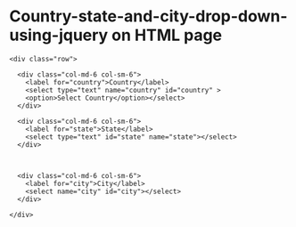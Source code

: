 # Country-state-and-city-drop-down-using-jquery on HTML page


<!DOCTYPE html>
<html lang="en">
<head>
<!-- META -->
<meta charset="utf-8">
<meta http-equiv="X-UA-Compatible" content="IE=edge">

<!-- PAGE TITLE -->
<title>Dynamic Country State and Cite Drop down llist using jquery and ajax in Html Page.</title>

<link href="https://fonts.googleapis.com/css?family=Poppins:300,300i,400,400i,500,500i,600,600i,700,700i" rel="stylesheet">
<!-- MAIN STYLE CSS -->



<script src="http://code.jquery.com/jquery-2.1.1.min.js"></script>
<script type="text/javascript">
$(document).ready(function(){ 
 
  $('#country').change(function(){ 
    loadState($(this).find(':selected').val())
  })
  $('#state').change(function(){
    loadCity($(this).find(':selected').val())
  })


});

function loadCountry(){
        $.ajax({
            type: "POST",
            url: "ajax.php",
            data: "get=country"
            }).done(function( result ) { 
                $(result).each(function(){
                    $("#country").append($(result));
                })
            });
}
function loadState(countryId){ 
        $("#state").children().remove()
        $.ajax({
            type: "POST",
            url: "ajax.php",
            data: "get=state&countryId=" + countryId
            }).done(function( result ) { 
                
                    $("#state").append($(result));
                
            });
}
function loadCity(stateId){
        $("#city").children().remove()
        $.ajax({
            type: "POST",
            url: "ajax.php",
            data: "get=city&stateId=" + stateId
            }).done(function( result ) {
                
                    $("#city").append($(result));
                
            });
}

// init the countries
loadCountry();
</script>



</head>

<body>



<!--Course -->
<form action="" name="frm" method="post">
<section class="courses-section">
  
    <div class="row">
	
	  <div class="col-md-6 col-sm-6">
        <label for="country">Country</label>
        <select type="text" name="country" id="country" >
		<option>Select Country</option></select>
      </div>
	  
      <div class="col-md-6 col-sm-6">
        <label for="state">State</label>
        <select type="text" id="state" name="state"></select>
      </div>
      
    
      
	  <div class="col-md-6 col-sm-6">
        <label for="city">City</label>
        <select name="city" id="city"></select>
      </div>
	  
    </div>
   
  </div>
</section>
</form>

</body>
</html>


		
